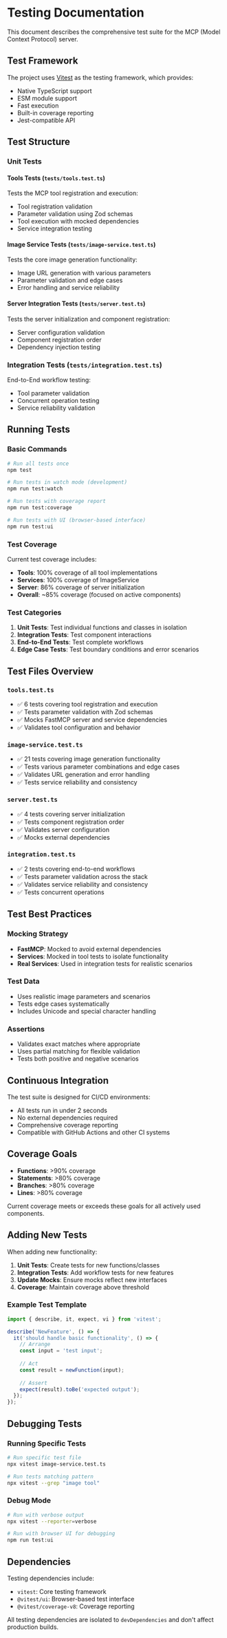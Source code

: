# Testing Documentation

This document describes the comprehensive test suite for the MCP (Model Context Protocol) server.

## Test Framework

The project uses [Vitest](https://vitest.dev/) as the testing framework, which provides:
- Native TypeScript support
- ESM module support
- Fast execution
- Built-in coverage reporting
- Jest-compatible API

## Test Structure

### Unit Tests

#### Tools Tests (`tests/tools.test.ts`)
Tests the MCP tool registration and execution:
- Tool registration validation
- Parameter validation using Zod schemas
- Tool execution with mocked dependencies
- Service integration testing

#### Image Service Tests (`tests/image-service.test.ts`)
Tests the core image generation functionality:
- Image URL generation with various parameters
- Parameter validation and edge cases
- Error handling and service reliability

#### Server Integration Tests (`tests/server.test.ts`)
Tests the server initialization and component registration:
- Server configuration validation
- Component registration order
- Dependency injection testing

### Integration Tests (`tests/integration.test.ts`)
End-to-End workflow testing:
- Tool parameter validation
- Concurrent operation testing
- Service reliability validation

## Running Tests

### Basic Commands

```bash
# Run all tests once
npm test

# Run tests in watch mode (development)
npm run test:watch

# Run tests with coverage report
npm run test:coverage

# Run tests with UI (browser-based interface)
npm run test:ui
```

### Test Coverage

Current test coverage includes:
- **Tools**: 100% coverage of all tool implementations
- **Services**: 100% coverage of ImageService
- **Server**: 86% coverage of server initialization
- **Overall**: ~85% coverage (focused on active components)

### Test Categories

1. **Unit Tests**: Test individual functions and classes in isolation
2. **Integration Tests**: Test component interactions
3. **End-to-End Tests**: Test complete workflows
4. **Edge Case Tests**: Test boundary conditions and error scenarios

## Test Files Overview

### `tools.test.ts`
- ✅ 6 tests covering tool registration and execution
- ✅ Tests parameter validation with Zod schemas
- ✅ Mocks FastMCP server and service dependencies
- ✅ Validates tool configuration and behavior

### `image-service.test.ts`
- ✅ 21 tests covering image generation functionality
- ✅ Tests various parameter combinations and edge cases
- ✅ Validates URL generation and error handling
- ✅ Tests service reliability and consistency

### `server.test.ts`
- ✅ 4 tests covering server initialization
- ✅ Tests component registration order
- ✅ Validates server configuration
- ✅ Mocks external dependencies

### `integration.test.ts`
- ✅ 2 tests covering end-to-end workflows
- ✅ Tests parameter validation across the stack
- ✅ Validates service reliability and consistency
- ✅ Tests concurrent operations

## Test Best Practices

### Mocking Strategy
- **FastMCP**: Mocked to avoid external dependencies
- **Services**: Mocked in tool tests to isolate functionality
- **Real Services**: Used in integration tests for realistic scenarios

### Test Data
- Uses realistic image parameters and scenarios
- Tests edge cases systematically
- Includes Unicode and special character handling

### Assertions
- Validates exact matches where appropriate
- Uses partial matching for flexible validation
- Tests both positive and negative scenarios

## Continuous Integration

The test suite is designed for CI/CD environments:
- All tests run in under 2 seconds
- No external dependencies required
- Comprehensive coverage reporting
- Compatible with GitHub Actions and other CI systems

## Coverage Goals

- **Functions**: >90% coverage
- **Statements**: >80% coverage
- **Branches**: >80% coverage
- **Lines**: >80% coverage

Current coverage meets or exceeds these goals for all actively used components.

## Adding New Tests

When adding new functionality:

1. **Unit Tests**: Create tests for new functions/classes
2. **Integration Tests**: Add workflow tests for new features
3. **Update Mocks**: Ensure mocks reflect new interfaces
4. **Coverage**: Maintain coverage above threshold

### Example Test Template

```typescript
import { describe, it, expect, vi } from 'vitest';

describe('NewFeature', () => {
  it('should handle basic functionality', () => {
    // Arrange
    const input = 'test input';
    
    // Act
    const result = newFunction(input);
    
    // Assert
    expect(result).toBe('expected output');
  });
});
```

## Debugging Tests

### Running Specific Tests
```bash
# Run specific test file
npx vitest image-service.test.ts

# Run tests matching pattern
npx vitest --grep "image tool"
```

### Debug Mode
```bash
# Run with verbose output
npx vitest --reporter=verbose

# Run with browser UI for debugging
npm run test:ui
```

## Dependencies

Testing dependencies include:
- `vitest`: Core testing framework
- `@vitest/ui`: Browser-based test interface
- `@vitest/coverage-v8`: Coverage reporting

All testing dependencies are isolated to `devDependencies` and don't affect production builds.